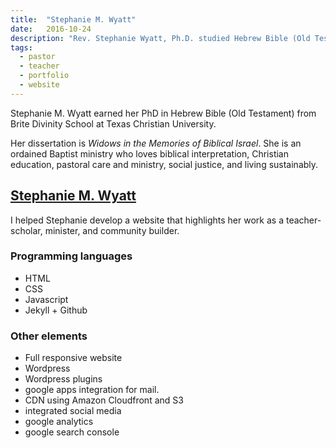 ```yaml
---
title:  "Stephanie M. Wyatt"
date:   2016-10-24
description: "Rev. Stephanie Wyatt, Ph.D. studied Hebrew Bible (Old Testament) at Brite Divinity School. Her dissertation is Widows in the Memories of Biblical Israel."
tags:
  - pastor
  - teacher
  - portfolio
  - website
---
```


Stephanie M. Wyatt earned her PhD in Hebrew Bible (Old Testament) from Brite Divinity School at Texas Christian University.

Her dissertation is _Widows in the Memories of Biblical Israel_. She is an ordained Baptist ministry who loves biblical interpretation, Christian education, pastoral care and ministry, social justice, and living sustainably.


## [Stephanie M. Wyatt](http://stephaniewyatt.net)
I helped Stephanie develop a website that highlights her work as a teacher-scholar, minister, and community builder.

### Programming languages
* HTML
* CSS
* Javascript
* Jekyll + Github


### Other elements
* Full responsive website
* Wordpress
* Wordpress plugins
* google apps integration for mail.
* CDN using Amazon Cloudfront and S3
* integrated social media
* google analytics
* google search console

